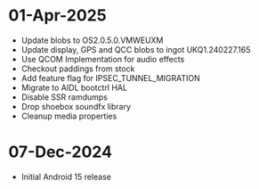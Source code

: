 # 01-Apr-2025
- Update blobs to OS2.0.5.0.VMWEUXM
- Update display, GPS and QCC blobs to ingot UKQ1.240227.165
- Use QCOM Implementation for audio effects
- Checkout paddings from stock
- Add feature flag for IPSEC_TUNNEL_MIGRATION
- Migrate to AIDL bootctrl HAL
- Disable SSR ramdumps
- Drop shoebox soundfx library
- Cleanup media properties

# 07-Dec-2024
- Initial Android 15 release
